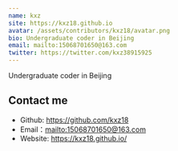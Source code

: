 ```yaml
---
name: kxz
site: https://kxz18.github.io
avatar: /assets/contributors/kxz18/avatar.png
bio: Undergraduate coder in Beijing
email: mailto:15068701650@163.com
twitter: https://twitter.com/kxz38915925
---
```


Undergraduate coder in Beijing

## Contact me

- Github: <https://github.com/kxz18>
- Email：<mailto:15068701650@163.com>
- Website: <https://kxz18.github.io/>
